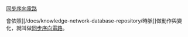 [同步序向電路](/docs/knowledge-network-database-repository/同步序向電路.md)

會依照[[/docs/knowledge-network-database-repository/時脈]]做動作與變化，就叫做[同步序向電路](/docs/knowledge-network-database-repository/同步序向電路.md)。
